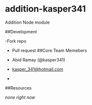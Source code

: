 # addition-kasper341
Addition Node module

##Development

-Fork repo
- Pull request
##Core Team Memebers

- Abid Ramay (@kasper341)
- <kasper_341@hotmail.com>
- 
##Resources

*none right now*





